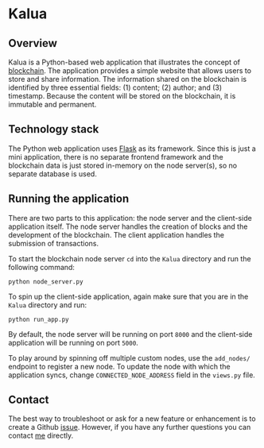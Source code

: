 # Kalua

## Overview

Kalua is a Python-based web application that illustrates the concept of [blockchain](https://en.wikipedia.org/wiki/Blockchain). The application provides a simple website that allows users to store and share information. The information shared on the blockchain is identified by three essential fields: (1) content; (2) author; and (3) timestamp. Because the content will be stored on the blockchain, it is immutable and permanent.

## Technology stack

The Python web application uses [Flask](http://flask.pocoo.org/) as its framework. Since this is just a mini application, there is no separate frontend framework and the blockchain data is just stored in-memory on the node server(s), so no separate database is used.

## Running the application

There are two parts to this application: the node server and the client-side application itself. The node server handles the creation of blocks and the development of the blockchain. The client application handles the submission of transactions.

To start the blockchain node server `cd` into the `Kalua` directory and run the following command:
```
python node_server.py
```
To spin up the client-side application, again make sure that you are in the `Kalua` directory and run:
```
python run_app.py
```
By default, the node server will be running on port `8000` and the client-side application will be running on port `5000`.

To play around by spinning off multiple custom nodes, use the `add_nodes/` endpoint to register a new node. To update the node with which the application syncs, change `CONNECTED_NODE_ADDRESS` field in the `views.py` file.

## Contact

The best way to troubleshoot or ask for a new feature or enhancement is to create a Github [issue](https://github.com/O1sims/Kalua/issues). However, if you have any further questions you can contact [me](mailto:sims.owen@gmail.com) directly.
